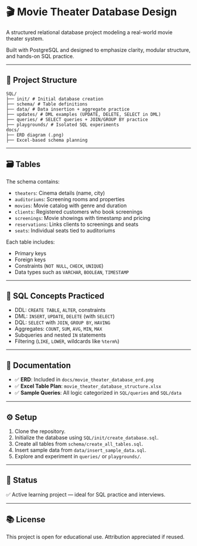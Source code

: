 # 🎬 Movie Theater Database Design

A structured relational database project modeling a real-world movie theater system.

Built with PostgreSQL and designed to emphasize clarity, modular structure, and hands-on SQL practice.

---

## 🧱 Project Structure

```
SQL/
├── init/ # Initial database creation
├── schema/ # Table definitions
├── data/ # Data insertion + aggregate practice
├── updates/ # DML examples (UPDATE, DELETE, SELECT in DML)
├── queries/ # SELECT queries + JOIN/GROUP BY practice
├── playgrounds/ # Isolated SQL experiments
docs/
├── ERD diagram (.png)
├── Excel-based schema planning
```

---

## 🗃️ Tables

The schema contains:

- `theaters`: Cinema details (name, city)
- `auditoriums`: Screening rooms and properties
- `movies`: Movie catalog with genre and duration
- `clients`: Registered customers who book screenings
- `screenings`: Movie showings with timestamp and pricing
- `reservations`: Links clients to screenings and seats
- `seats`: Individual seats tied to auditoriums

Each table includes:
- Primary keys
- Foreign keys
- Constraints (`NOT NULL`, `CHECK`, `UNIQUE`)
- Data types such as `VARCHAR`, `BOOLEAN`, `TIMESTAMP`

---

## 🧠 SQL Concepts Practiced

- DDL: `CREATE TABLE`, `ALTER`, constraints
- DML: `INSERT`, `UPDATE`, `DELETE` (with `SELECT`)
- DQL: `SELECT` with `JOIN`, `GROUP BY`, `HAVING`
- Aggregates: `COUNT`, `SUM`, `AVG`, `MIN`, `MAX`
- Subqueries and nested `IN` statements
- Filtering (`LIKE`, `LOWER`, wildcards like `%term%`)

---

## 📸 Documentation

- ✅ **ERD**: Included in `docs/movie_theater_database_erd.png`
- ✅ **Excel Table Plan**: `movie_theater_database_structure.xlsx`
- ✅ **Sample Queries**: All logic categorized in `SQL/queries` and `SQL/data`

---

## ⚙️ Setup

1. Clone the repository.
2. Initialize the database using `SQL/init/create_database.sql`.
3. Create all tables from `schema/create_all_tables.sql`.
4. Insert sample data from `data/insert_sample_data.sql`.
5. Explore and experiment in `queries/` or `playgrounds/`.

---

## 📍 Status

✅ Active learning project — ideal for SQL practice and interviews.

---

## 📚 License

This project is open for educational use. Attribution appreciated if reused.
